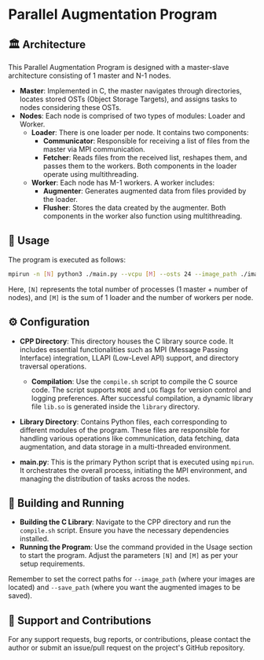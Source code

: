 # Parallel Augmentation Program

## 🏛️ Architecture
This Parallel Augmentation Program is designed with a master-slave architecture consisting of 1 master and N-1 nodes. 

- **Master**: Implemented in C, the master navigates through directories, locates stored OSTs (Object Storage Targets), and assigns tasks to nodes considering these OSTs.
- **Nodes**: Each node is comprised of two types of modules: Loader and Worker.
  - **Loader**: There is one loader per node. It contains two components:
    - **Communicator**: Responsible for receiving a list of files from the master via MPI communication.
    - **Fetcher**: Reads files from the received list, reshapes them, and passes them to the workers. Both components in the loader operate using multithreading.
  - **Worker**: Each node has M-1 workers. A worker includes:
    - **Augmenter**: Generates augmented data from files provided by the loader.
    - **Flusher**: Stores the data created by the augmenter. Both components in the worker also function using multithreading.

## 🚀 Usage
The program is executed as follows:

```bash
mpirun -n [N] python3 ./main.py --vcpu [M] --osts 24 --image_path ./images/ --save_path ./
```
Here, `[N]` represents the total number of processes (1 master + number of nodes), and `[M]` is the sum of 1 loader and the number of workers per node.

## ⚙️ Configuration

- **CPP Directory**: This directory houses the C library source code. It includes essential functionalities such as MPI (Message Passing Interface) integration, LLAPI (Low-Level API) support, and directory traversal operations. 
  - **Compilation**: Use the `compile.sh` script to compile the C source code. The script supports `MODE` and `LOG` flags for version control and logging preferences. After successful compilation, a dynamic library file `lib.so` is generated inside the `library` directory.

- **Library Directory**: Contains Python files, each corresponding to different modules of the program. These files are responsible for handling various operations like communication, data fetching, data augmentation, and data storage in a multi-threaded environment.

- **main.py**: This is the primary Python script that is executed using `mpirun`. It orchestrates the overall process, initiating the MPI environment, and managing the distribution of tasks across the nodes.

## 🏁 Building and Running
- **Building the C Library**: Navigate to the CPP directory and run the `compile.sh` script. Ensure you have the necessary dependencies installed.
- **Running the Program**: Use the command provided in the Usage section to start the program. Adjust the parameters `[N]` and `[M]` as per your setup requirements.

Remember to set the correct paths for `--image_path` (where your images are located) and `--save_path` (where you want the augmented images to be saved).
<!-- For detailed instructions on setup, configuration, and execution, refer to the documentation inside each directory. -->

## 👋 Support and Contributions
For any support requests, bug reports, or contributions, please contact the author or submit an issue/pull request on the project's GitHub repository.
